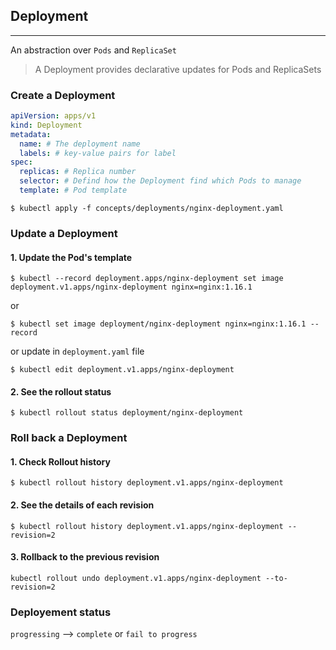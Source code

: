 ## Deployment
---
An abstraction over `Pods` and `ReplicaSet`
> A Deployment provides declarative updates for Pods and ReplicaSets

### Create a Deployment
```yaml
apiVersion: apps/v1
kind: Deployment
metadata:
  name: # The deployment name
  labels: # key-value pairs for label
spec:
  replicas: # Replica number
  selector: # Defind how the Deployment find which Pods to manage
  template: # Pod template
```
`$ kubectl apply -f concepts/deployments/nginx-deployment.yaml`
### Update a Deployment
#### 1. Update the Pod's template
`$ kubectl --record deployment.apps/nginx-deployment set image deployment.v1.apps/nginx-deployment nginx=nginx:1.16.1`

or

`$ kubectl set image deployment/nginx-deployment nginx=nginx:1.16.1 --record`

or update in `deployment.yaml` file

`$ kubectl edit deployment.v1.apps/nginx-deployment`
#### 2. See the rollout status
`$ kubectl rollout status deployment/nginx-deployment`

### Roll back a Deployment
#### 1. Check Rollout history
`$ kubectl rollout history deployment.v1.apps/nginx-deployment`
#### 2. See the details of each revision
`$ kubectl rollout history deployment.v1.apps/nginx-deployment --revision=2`
#### 3. Rollback to the previous revision
`kubectl rollout undo deployment.v1.apps/nginx-deployment --to-revision=2`
### Deployement status
`progressing` --> `complete` or `fail to progress`